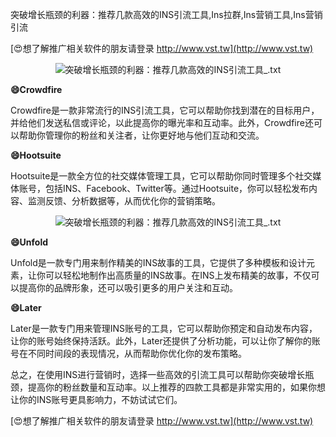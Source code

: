 突破增长瓶颈的利器：推荐几款高效的INS引流工具,Ins拉群,Ins营销工具,Ins营销引流

[😍想了解推广相关软件的朋友请登录 http://www.vst.tw](http://www.vst.tw)

 <center><img src="https://vst.tw/MP4/tuiguang/png/8.png" alt="突破增长瓶颈的利器：推荐几款高效的INS引流工具_.txt"></center>

**😄Crowdfire**

Crowdfire是一款非常流行的INS引流工具，它可以帮助你找到潜在的目标用户，并给他们发送私信或评论，以此提高你的曝光率和互动率。此外，Crowdfire还可以帮助你管理你的粉丝和关注者，让你更好地与他们互动和交流。

**😄Hootsuite**

Hootsuite是一款全方位的社交媒体管理工具，它可以帮助你同时管理多个社交媒体账号，包括INS、Facebook、Twitter等。通过Hootsuite，你可以轻松发布内容、监测反馈、分析数据等，从而优化你的营销策略。

 <center><img src="https://vst.tw/MP4/tuiguang/png/5.png" alt="突破增长瓶颈的利器：推荐几款高效的INS引流工具_.txt"></center>

**😄Unfold**

Unfold是一款专门用来制作精美的INS故事的工具，它提供了多种模板和设计元素，让你可以轻松地制作出高质量的INS故事。在INS上发布精美的故事，不仅可以提高你的品牌形象，还可以吸引更多的用户关注和互动。

**😄Later**

Later是一款专门用来管理INS账号的工具，它可以帮助你预定和自动发布内容，让你的账号始终保持活跃。此外，Later还提供了分析功能，可以让你了解你的账号在不同时间段的表现情况，从而帮助你优化你的发布策略。

总之，在使用INS进行营销时，选择一些高效的引流工具可以帮助你突破增长瓶颈，提高你的粉丝数量和互动率。以上推荐的四款工具都是非常实用的，如果你想让你的INS账号更具影响力，不妨试试它们。

[😍想了解推广相关软件的朋友请登录 http://www.vst.tw](http://www.vst.tw)



